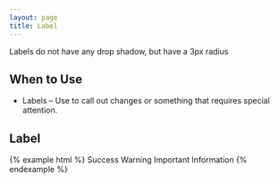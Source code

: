```yaml
---
layout: page
title: Label
---
```


Labels do not have any drop shadow, but have a 3px radius

## When to Use

- Labels – Use to call out changes or something that requires special attention.

## Label

{% example html %}
<span class="label label-success">Success</span>
<span class="label label-warning">Warning</span>
<span class="label label-danger">Important</span>
<span class="label label-info">Information</span>
{% endexample %}
